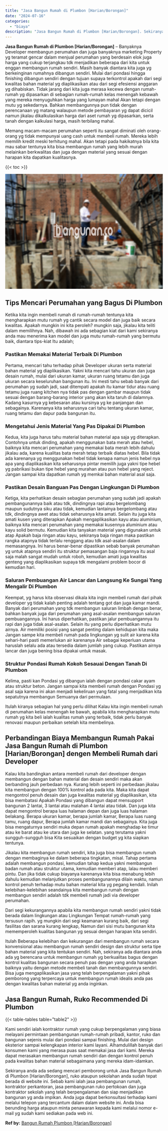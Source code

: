 ```yaml
---
title: "Jasa Bangun Rumah di Plumbon [Harian/Borongan]"
date: "2024-07-16"
categories: 
  - "biaya"
description: "Jasa Bangun Rumah di Plumbon [Harian/Borongan]. Sekiranya anda ada sedang mencari pemborong untuk Jasa Bangun Rumah di Plumbon [Harian/Borongan], ruko atau..."
---
```


**Jasa Bangun Rumah di Plumbon \[Harian/Borongan\]** – Banyaknya Developer membangun perumahan dan juga banyaknya marketing Property yg teramat gencar dalam menjual perumahan yang berdesain elok juga harga yang cukup terjangkau tdk menjadikan beberapa dari kita untuk enggan membangun rumah sendiri. Masih banyak diantara kita juga yg berkeinginan rumahnya dibangun sendiri. Mulai dari pondasi hingga finishing dibangun sendiri dengan tujuan supaya terkontrol apakah dari segi kwalitas bahan material yg diaplikasikan atau dari segi efesiensi anggaran yg dihabiskan. Tidak jarang dari kita juga merasa kecewa dengan rumah-rumah yg dipasarkan di sebagian rumah-rumah kelas menengah kebawah yang mereka menyuguhkan harga yang lumayan mahal Akan tetapi dengan mutu yg sekedarnya. Bahkan membangunnya pun tidak dengan perencanaan yg matang walaupun metode pembayaran yg dapat dicicil namun jikalau dikalkulasikan harga dari aset rumah yg dipasarkan, serta tanah dengan kalkulasi harga, masih terbilang mahal.

Memang macam-macam perumahan seperti itu sangat diminati oleh orang-orang yg tidak mempunyai uang cash untuk membeli rumah. Mereka lebih memilih kredit meski terhitung mahal. Akan tetapi pada hakikatnya bila kita mau sabar tentunya kita bisa membangun rumah yang lebih murah melainkan berkwalitas dan juga dengan material yang sesuai dengan harapan kita dapatkan kualitasnya.

{{< toc >}}

![Jasa Bangun Rumah di Plumbon [Harian/Borongan]](/images/borong-bangunan-03.png)

## Tips Mencari Perumahan yang Bagus Di Plumbon

Ketika kita ingin membeli rumah di rumah-rumah tentunya kita mengharapkan mutu rumah yg cantik secara model dan juga baik secara kwalitas. Apakah mungkin ini kita peroleh? mungkin saja, jikalau kita teliti dalam memilihnya. Nah, dibawah ini ada sebagian kiat dari kami sekiranya anda mau menerima kan model dan juga mutu rumah-rumah yang bermutu baik, diantara tips-kiat Itu adalah;

### Pastikan Memakai Material Terbaik Di Plumbon

Pertama, mencari tahu terhadap pihak Developer ukuran serta material bahan material yg diaplikasikan. Yakni kita mencari tahu ukuran dan juga desain rumah, mulai dari ukuran kamar, ukuran ruang tetamu dan juga ukuran secara keseluruhan bangunan itu. Ini mesti tahu sebab banyak dari perumahan yg sudah jadi, saat ditempati apakah itu kamar tidur atau ruang tetamu juga ruang kitchen nya tidak pas dengan gambar maupun tidak sesuai dengan barang-barang interior yang akan kita taruh di dalamnya. Kadang kasurnya yg kebesaran atau kursinya yg ke panjangan dan sebagainya. Karenanya kita seharusnya cari tahu tentang ukuran kamar, ruang tetamu dan dapur pada bangunan itu.

### Mengetahui Jenis Material Yang Pas Dipakai Di Plumbon

Kedua, kita juga harus tahu material bahan material apa saja yg diterapkan. Contohnya untuk dinding, apakah menggunakan bata merah atau hebel, baiknya kita mencari perumahan yang memakai bata merah lebih dahulu jikalau ada, karena kualitas bata merah tetap terbaik diatas hebel. Bila tidak ada karenanya yg menggunakan hebel tidak kenapa namun jenis hebel nya apa yang diaplikasikan kita seharusnya pintar memilih juga yakni tipe hebel yg pabrikasi bukan tipe hebel yang murahan atau pun hebel yang reject. Jangan sampai kita dapatkan rumah yg memkai bahan material asal saja.

### Pastikan Desain Banguan Pas Dengan Lingkungan Di Plumbon

Ketiga, kita perhatikan desain sebagian perumahan yang sudah jadi apakah pembangunannya baik atau tdk, dindingnya rapi atau bergelombang maupun sudutnya siku atau tidak, kemudian lantainya bergelombang atau tdk, dindingnya awet atau tidak seharusnya kita amati. Selain itu juga kita amati kusen yang diterapkan Apakah mengaplikasikan kayu atau aluminium, baiknya kita mencari perumahan yang memakai kusennya aluminium atau kayu solid bermutu. Kemudian kita tanyakan material yang digunakan untuk atap Apakah baja ringan atau kayu, sekiranya baja ringan maka pastikan rangka atapnya tidak terlalu renggang atau tdk asal-asalan dalam memasangnya. Ini harus benar-benar dipastikan sebab banyak perumahan yg untuk atapnya sendiri itu struktur pemasangan baja ringannya itu asal saja malah sangat mudah untuk roboh, kemudian amati juga kwalitas genteng yang diaplikasikan supaya tdk mengalami problem bocor di kemudian hari.

### Saluran Pembuangan Air Lancar dan Langsung Ke Sungai Yang Mengalir Di Plumbon

Keempat, yg harus kita observasi dikala kita ingin membeli rumah dari pihak developer yg tidak kalah penting adalah tentang got dan juga kamar mandi. Banyak dari perumahan yang tdk membangun saluran limbah dengan benar, bahkan banyak juga dari perumahan yang asal-asalan membangun saluran pembuangannya. Ini harus diperhatikan, pastikan jalur pembuangannya itu rapi dan juga tidak asal-asalan. Selain itu yang perlu diperhatikan mutu airnya. Air memiliki posisi yang sangat penting dalam kehidupan kita maka Jangan sampe kita membeli rumah pada lingkungan yg sulit air karena kita sehari-hari pasti memerlukan air karenanya Air sebagai keperluan utama haruslah selalu ada atau tersedia dalam jumlah yang cukup. Pastikan airnya lancar dan juga bening bisa dipakai untuk masak.

### Struktur Pondasi Rumah Kokoh Sesauai Dengan Tanah Di Plumbon

Kelima, pasti kan Pondasi yg dibangun ialah dengan pondasi cakar ayam atau struktur beton. Jangan sampai kita membeli rumah dengan Pondasi yg asal saja karena ini akan menjadi kekeliruan yang fatal yang menjadikan kita sepatutnya membangun Semuanya dari permulaan.

Itulah kiranya sebagian hal yang perlu dilihat Kalau kita ingin membeli rumah di perumahan kelas menengah ke bawah, apabila kita mengharapkan mutu rumah yg kita beli ialah kualitas rumah yang terbaik, tidak perlu banyak renovasi maupun perbaikan setelah kita membelinya.

## Perbandingan Biaya Membangun Rumah Pakai Jasa Bangun Rumah di Plumbon \[Harian/Borongan\] dengen Membeli Rumah dari Developer

Kalau kita bandingkan antara membeli rumah dari developer dengan membangun dengan bahan material dan desain sendiri maka akan berbanding jauh perbedaan nya. Kurang lebih seperti ini perbedaan jikalau kita membangun dengan 100% kontrol ada pada kita. Maka kita dapat mengontrol penuh desain dan juga kwalitas material yg diaplikasikan, kita bisa membatasi Apakah Pondasi yang dibangun dapat mensupport bangunan 2 lantai, 3 lantai atau malahan 4 lantai atau tidak. Dan juga kita dapat mengontrol berapa luas halaman depan dan juga luas halaman belakang. Berapa ukuran kamar, berapa jumlah kamar, Berapa luas ruang tamu, ruang dapur, Berapa jumlah kamar mandi dan sebagainya. Kita juga bisa mengaturnya sendiri muka depan rumah apakah menghadap ke timur atau ke barat atau ke utara dan juga ke selatan. yang terutama yakni sungguh-sungguh bisa Kita sesuaikan dengan budget yg kita siapkan tentunya.

Jikalau kita membangun rumah sendiri, kita juga bisa membangun rumah dengan membaginya ke dalam beberapa tingkatan, misal. Tahap pertama adalah membangun pondasi, kemudian tahap kedua yakni membangun badan rumah atau struktur utama, kemudian memberi atap, lalau memberi pintu. Dan jika tidak cukup biayanya karenanya kita bisa menabung lebih dahulu kemudian melanjutkan proses pembangunannya dilain waktu, namun kontrol penuh terhadap mutu bahan material kita yg pegang kendali. Inilah kelebihan-kelebihan seandainya kita membangun rumah dengan membangun sendiri adalah tdk membeli rumah jadi via developer perumahan.

Dari segi kekurangannya apabila kita membangun rumah sendiri yakni tidak berada dalam lingkungan atau Lingkungan Tempat rumah-rumah yang tersusun rapih. yg mungkin dari segi keamanan kurang baik, dari segi fasilitas dan sarana kurang lengkap, Namun dari sisi mutu bangunan kita mememperoleh kualitas bangunan yg sesuai dengan harapan kita sendiri.

Itulah Beberapa kelebihan dan kekurangan dari membangun rumah secara konvensional atau membangun rumah sendiri design dan struktur serta tipe bahan material yang kita tentukan sendiri. Nah, sekiranya ada diantara anda ada yg berencana untuk membangun rumah yg berkualitas bagus dengan kontrol kualitas bangunan secara penuh pas dengan yang anda harapkan baiknya yaitu dengan metode membeli tanah dan membangunnya sendiri. Bisa juga mengaplikasikan jasa yang telah berpengalaman yakni pihak pemborong yang terpercaya untuk membangun rumah idealis anda pas dengan kwalitas bahan material yg anda inginkan.

## Jasa Bangun Rumah, Ruko Recommended Di Plumbon

{{< table-tables table="table2" >}}

Kami sendiri ialah kontraktor rumah yang cukup berpengalaman yang biasa melayani permintaan pembangunan rumah-rumah pribadi, kantor, ruko dan bangunan sejenis mulai dari pondasi sampai finishing. Mulai dari design eksterior sampai kelengkapan interior kami layani. Alhamdulillah banyak dari konsumen kami yang merasa puas saat memakai jasa dari kami. Mereka dapat merasakan membangun rumah sendiri dan dengan kontrol penuh pada kwalitas bahan material sebagaimana yang mereka idam-idamkan.

Sekiranya anda ada sedang mencari pemborong untuk Jasa Bangun Rumah di Plumbon \[Harian/Borongan\], ruko ataupun sekolahan anda sudah tepat berada di website ini. Sebab kami ialah jasa pembangunan rumah, kontraktor perkantoran, jasa pembangunan ruko pertokoan dan juga kontraktor sekolah yang telah berpengalaman dan siap menjadikan bangunan yg anda impikan. Anda juga dapat berkonsultasi terhadap kami melalui telepon yang tercantum dalam dalam website ini. Anda bisa berunding harga ataupun minta penawaran kepada kami melalui nomor e-mail yg sudah kami sediakan pada web ini.

**Ref by:** [Bangun Rumah Plumbon [Harian/Borongan]](https://id.wikipedia.org/wiki/Bangun)
